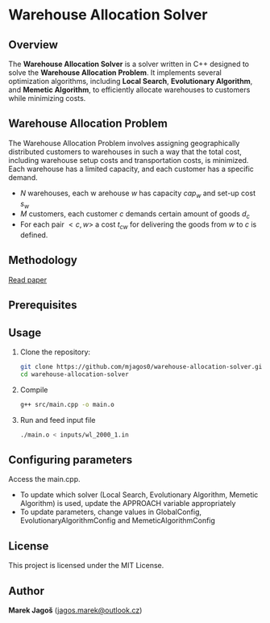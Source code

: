 # Warehouse Allocation Solver

## Overview
The **Warehouse Allocation Solver** is a solver written in C++ designed to solve the **Warehouse Allocation Problem**. It implements several optimization algorithms, including **Local Search**, **Evolutionary Algorithm**, and **Memetic Algorithm**, to efficiently allocate warehouses to customers while minimizing costs.

## Warehouse Allocation Problem
The Warehouse Allocation Problem involves assigning geographically distributed customers to warehouses in such a way that the total cost, including warehouse setup costs and transportation costs, is minimized. Each warehouse has a limited capacity, and each customer has a specific demand.
- $N$ warehouses, each w arehouse $w$ has capacity $cap_w$ and set-up cost $s_w$
- $M$ customers, each customer $c$ demands certain amount of goods $d_c$
- For each pair $<c,w>$ a cost $t_{cw}$ for delivering the goods from $w$ to $c$ is defined.

## Methodology
[Read paper](documentation/warehouse-allocation.pdf)

## Prerequisites

## Usage
1. Clone the repository:
   ```bash
   git clone https://github.com/mjagos0/warehouse-allocation-solver.git
   cd warehouse-allocation-solver
   ```
2. Compile
    ```bash
    g++ src/main.cpp -o main.o
    ```

3. Run and feed input file
    ```bash
    ./main.o < inputs/wl_2000_1.in
    ```

## Configuring parameters
Access the main.cpp.
- To update which solver (Local Search, Evolutionary Algorithm, Memetic Algorithm) is used, update the APPROACH variable appropriately
- To update parameters, change values in GlobalConfig, EvolutionaryAlgorithmConfig and MemeticAlgorithmConfig


## License
This project is licensed under the MIT License.

## Author
**Marek Jagoš** (jagos.marek@outlook.cz)